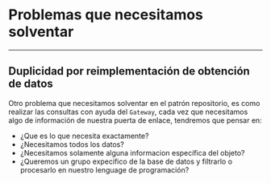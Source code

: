 # Problemas que necesitamos solventar
------------------------------

## Duplicidad por reimplementación de obtención de datos

Otro problema que necesitamos solventar en el patrón repositorio, es como realizar las consultas con ayuda del `Gateway`, 
cada vez que necesitamos algo de información de nuestra puerta de enlace, tendremos que pensar en:

* <!-- .element: class="fragment" data-fragment-index="1" --> ¿Que es lo que necesita exactamente?
* <!-- .element: class="fragment" data-fragment-index="2" --> ¿Necesitamos todos los datos?
* <!-- .element: class="fragment" data-fragment-index="3" --> ¿Necesitamos solamente alguna informacion específica del objeto?
* <!-- .element: class="fragment" data-fragment-index="4" --> ¿Queremos un grupo expecifico de la base de datos y filtrarlo o procesarlo en nuestro lenguage de programación?

